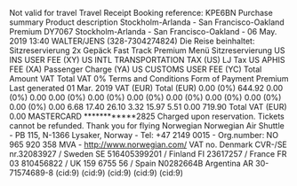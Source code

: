 Not valid for travel Travel Receipt Booking reference: KPE6BN Purchase summary Product description Stockholm-Arlanda - San Francisco-Oakland Premium DY7067 Stockholm-Arlanda - San Francisco-Oakland - 06 May. 2019 13:40 WALTER/JENS (328-7304274824) Die Reise beinhaltet: Sitzreservierung 2x Gepäck Fast Track Premium Menü Sitzreservierung US INS USER FEE (XY) US INTL TRANSPORTATION TAX (US) LJ Tax US APHIS FEE (XA) Passenger Charge (YA) US CUSTOMS USER FEE (YC) Total Amount VAT Total VAT 0% Terms and Conditions Form of Payment Premium Last generated 01 Mar. 2019 VAT (EUR) Total (EUR) 0.00 (0%) 644.92 0.00 (0%) 0.00 0.00 (0%) 0.00 (0%) 0.00 (0%) 0.00 (0%) 0.00 (0%) 0.00 (0%) 0.00 (0%) 0.00 6.68 17.40 26.10 3.32 15.97 5.51 0.00 719.90 Total VAT (EUR) 0.00 MASTERCARD ************2825 Charged upon reservation. Tickets cannot be refunded. Thank you for flying Norwegian Norwegian Air Shuttle - PB 115, N-1366 Lysaker, Norway - Tel: +47 2149 0015 - Org.number: NO 965 920 358 MVA - http://www.norwegian.com/ VAT no. Denmark CVR-/SE nr.32083927 / Sweden SE 516405399201 / Finland FI 23617257 / France FR 03 810456822 / UK 159 6755 56 / Spain N0282664B Argentina AR 30-71574689-8 (cid:9) (cid:9) (cid:9) (cid:9) (cid:9)